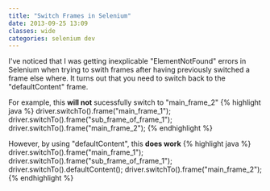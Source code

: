 ```yaml
---
title: "Switch Frames in Selenium"
date: 2013-09-25 13:09
classes: wide
categories: selenium dev
---
```


I've noticed that I was getting inexplicable "ElementNotFound" errors in Selenium when
trying to swith frames after having previously switched a frame else where. It turns out
that you need to switch back to the "defaultContent" frame. 

For example, this **will not** sucessfully switch to "main\_frame\_2"
{% highlight java %}
driver.switchTo().frame("main_frame_1");
driver.switchTo().frame("sub_frame_of_frame_1");
driver.switchTo().frame("main_frame_2");
{% endhighlight %}

However, by using "defaultContent", this **does work**
{% highlight java %}
driver.switchTo().frame("main_frame_1");
driver.switchTo().frame("sub_frame_of_frame_1");
driver.switchTo().defaultContent();
driver.switchTo().frame("main_frame_2");
{% endhighlight %}

